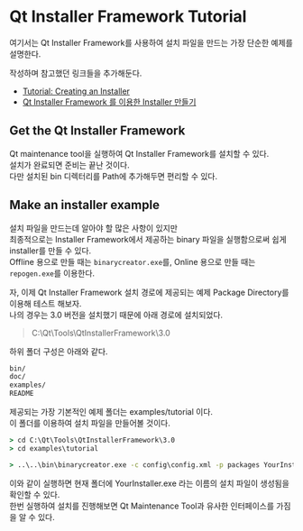 # Qt Installer Framework Tutorial

여기서는 Qt Installer Framework를 사용하여 설치 파일을 만드는 가장 단순한 예제를 설명한다.  

작성하며 참고했던 링크들을 추가해둔다.  
- [Tutorial: Creating an Installer](http://doc.qt.io/qtinstallerframework/ifw-tutorial.html)
- [Qt Installer Framework 를 이용한 Installer 만들기](https://www.qtocube.co.kr/qt-forum/bbs/board.php?bo_table=tip&wr_id=37)


## Get the Qt Installer Framework

Qt maintenance tool을 실행하여 Qt Installer Framework를 설치할 수 있다.  
설치가 완료되면 준비는 끝난 것이다.  
다만 설치된 bin 디렉터리를 Path에 추가해두면 편리할 수 있다.  

## Make an installer example

설치 파일을 만드는데 알아야 할 많은 사항이 있지만  
최종적으로는 Installer Framework에서 제공하는 binary 파일을 실행함으로써 쉽게 installer를 만들 수 있다.  
Offline 용으로 만들 때는 `binarycreator.exe`를, Online 용으로 만들 때는 `repogen.exe`를 이용한다.  

자, 이제 Qt Installer Framework 설치 경로에 제공되는 예제 Package Directory를 이용해 테스트 해보자.  
나의 경우는 3.0 버전을 설치했기 때문에 아래 경로에 설치되었다.  

> C:\Qt\Tools\QtInstallerFramework\3.0

하위 폴더 구성은 아래와 같다.  

```sh
bin/
doc/
examples/
README
```

제공되는 가장 기본적인 예제 폴더는 examples/tutorial 이다.  
이 폴더를 이용하여 설치 파일을 만들어볼 것이다.  

```cmd
> cd C:\Qt\Tools\QtInstallerFramework\3.0
> cd examples\tutorial

> ..\..\bin\binarycreator.exe -c config\config.xml -p packages YourInstaller.exe
```

이와 같이 실행하면 현재 폴더에 YourInstaller.exe 라는 이름의 설치 파일이 생성됨을 확인할 수 있다.  
한번 실행하여 설치를 진행해보면 Qt Maintenance Tool과 유사한 인터페이스를 가짐을 알 수 있다.  
